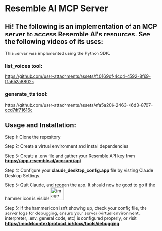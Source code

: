 # Resemble AI MCP Server 

## Hi! The following is an implementation of an MCP server to access Resemble AI's resources. See the following videos of its uses:
This server was implemented using the Python SDK.

### **list_voices tool:**
https://github.com/user-attachments/assets/f40169df-4cc4-4592-8f69-f1a652a88025

### **generate_tts tool:**
https://github.com/user-attachments/assets/efa5a206-2463-46d3-8707-ccd7df71616d

## Usage and Installation:
Step 1: Clone the repository

Step 2: Create a virtual environment and install dependencies

Step 3: Create a .env file and gather your Resemble API key from **https://app.resemble.ai/account/api**

Step 4: Configure your **claude_desktop_config.app** file by visiting Claude Desktop Settings.

Step 5: Quit Claude, and reopen the app. It should now be good to go if the hammer icon is visible <img width="42" alt="image" src="https://github.com/user-attachments/assets/4d305469-3fb0-4970-8965-79d852192c46" />

Step 6: If the hammer icon isn't showing up, check your config file, the server logs for debugging, ensure your server (virtual environment, interpreter, .env, general code, etc) is configured properly, or visit **https://modelcontextprotocol.io/docs/tools/debugging**.


